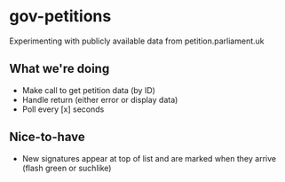 # gov-petitions
Experimenting with publicly available data from petition.parliament.uk

## What we're doing
* Make call to get petition data (by ID)
* Handle return (either error or display data)
* Poll every [x] seconds

## Nice-to-have
* New signatures appear at top of list and are marked when they arrive (flash green or suchlike)
